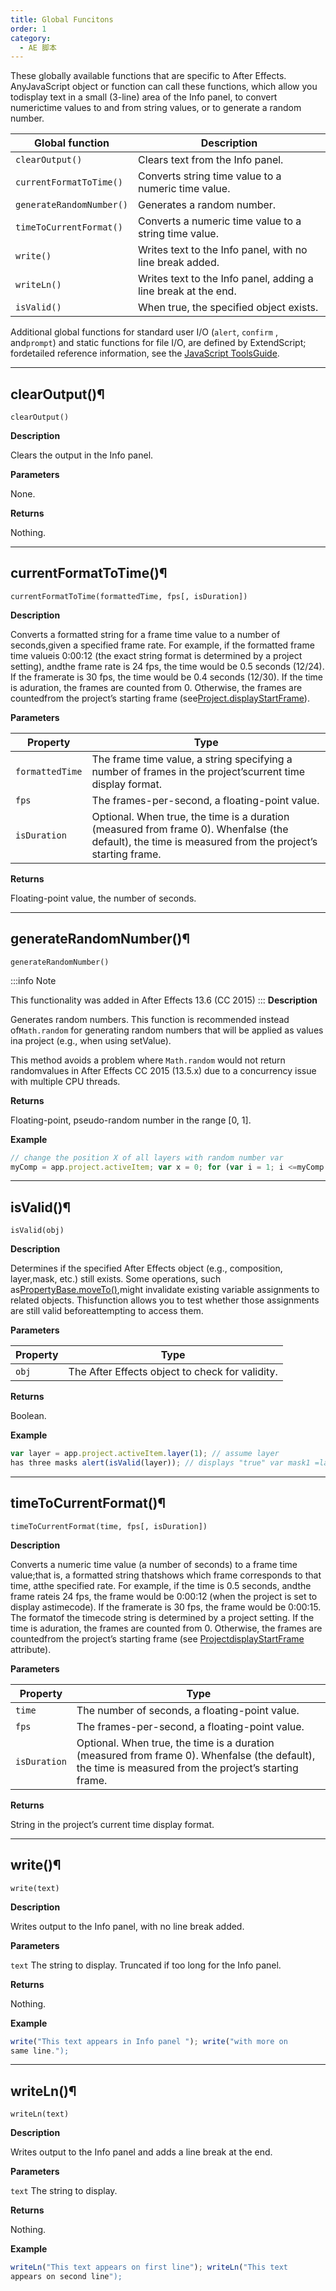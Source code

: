 ```yaml
---
title: Global Funcitons
order: 1
category:
  - AE 脚本
---
```


These globally available functions that are specific to After Effects. AnyJavaScript object or function can call these functions, which allow you todisplay text in a small (3-line) area of the Info panel, to convert numerictime values to and from string values, or to generate a random number.

| Global function          | Description                                                    |
| ------------------------ | -------------------------------------------------------------- |
| `clearOutput()`          | Clears text from the Info panel.                               |
| `currentFormatToTime()`  | Converts string time value to a numeric time value.            |
| `generateRandomNumber()` | Generates a random number.                                     |
| `timeToCurrentFormat()`  | Converts a numeric time value to a string time value.          |
| `write()`                | Writes text to the Info panel, with no line break added.       |
| `writeLn()`              | Writes text to the Info panel, adding a line break at the end. |
| `isValid()`              | When true, the specified object exists.                        |

Additional global functions for standard user I/O (`alert`, `confirm` , and`prompt`) and static functions for file I/O, are defined by ExtendScript; fordetailed reference information, see the [JavaScript ToolsGuide](https://extendscript.docsforadobe.dev/).

---

## clearOutput()¶

`clearOutput()`

**Description**

Clears the output in the Info panel.

**Parameters**

None.

**Returns**

Nothing.

---

## currentFormatToTime()¶

`currentFormatToTime(formattedTime, fps[, isDuration])`

**Description**

Converts a formatted string for a frame time value to a number of seconds,given a specified frame rate. For example, if the formatted frame time valueis 0:00:12 (the exact string format is determined by a project setting), andthe frame rate is 24 fps, the time would be 0.5 seconds (12/24). If the framerate is 30 fps, the time would be 0.4 seconds (12/30). If the time is aduration, the frames are counted from 0. Otherwise, the frames are countedfrom the project’s starting frame (see[Project.displayStartFrame](project.html#project-displaystartframe)).

**Parameters**

| Property        | Type                                                                                                                                                  |
| --------------- | ----------------------------------------------------------------------------------------------------------------------------------------------------- |
| `formattedTime` | The frame time value, a string specifying a number of frames in the project’scurrent time display format.                                             |
| `fps`           | The frames-per-second, a floating-point value.                                                                                                        |
| `isDuration`    | Optional. When true, the time is a duration (measured from frame 0). Whenfalse (the default), the time is measured from the project’s starting frame. |

**Returns**

Floating-point value, the number of seconds.

---

## generateRandomNumber()¶

`generateRandomNumber()`

:::info Note

This functionality was added in After Effects 13.6 (CC 2015)
:::
**Description**

Generates random numbers. This function is recommended instead of`Math.random` for generating random numbers that will be applied as values ina project (e.g., when using setValue).

This method avoids a problem where `Math.random` would not return randomvalues in After Effects CC 2015 (13.5.x) due to a concurrency issue with
multiple CPU threads.

**Returns**

Floating-point, pseudo-random number in the range [0, 1].

**Example**

```javascript
// change the position X of all layers with random number var
myComp = app.project.activeItem; var x = 0; for (var i = 1; i <=myComp.numLayers; i++) { // If you use Math.random(), this does not work // x= 400 * (Math.random()) – 200; // use new generateRandomNumber() instead x =400 * generateRandomNumber() – 200; var currentPos =myComp.layer(i).property("Position").value;myComp.layer(i).property("Position").setValue([currentPos[0] + x,currentPos[1]]); }
```

---

## isValid()¶

`isValid(obj)`

**Description**

Determines if the specified After Effects object (e.g., composition, layer,mask, etc.) still exists. Some operations, such as[PropertyBase.moveTo()](../properties/propertybase.html#propertybase-moveto),might invalidate existing variable assignments to related objects. Thisfunction allows you to test whether those assignments are still valid beforeattempting to access them.

**Parameters**

| Property | Type                                            |
| -------- | ----------------------------------------------- |
| `obj`    | The After Effects object to check for validity. |

**Returns**

Boolean.

**Example**

```javascript
var layer = app.project.activeItem.layer(1); // assume layer
has three masks alert(isValid(layer)); // displays "true" var mask1 =layer.mask(1); var mask2 = layer.mask(2); var mask3 = layer.mask(3);mask3.moveTo(1); // move the third mask to the top of the mask stackalert(isValid(mask1)); // displays "false"; mask2 and mask3 do as well

```

---

## timeToCurrentFormat()¶

`timeToCurrentFormat(time, fps[, isDuration])`

**Description**

Converts a numeric time value (a number of seconds) to a frame time value;that is, a formatted string thatshows which frame corresponds to that time, atthe specified rate. For example, if the time is 0.5 seconds, andthe frame rateis 24 fps, the frame would be 0:00:12 (when the project is set to display astimecode). If the framerate is 30 fps, the frame would be 0:00:15. The formatof the timecode string is determined by a project setting. If the time is aduration, the frames are counted from 0. Otherwise, the frames are countedfrom the project’s starting frame (see [ProjectdisplayStartFrame](project.html#project-displaystartframe) attribute).

**Parameters**

| Property     | Type                                                                                                                                                  |
| ------------ | ----------------------------------------------------------------------------------------------------------------------------------------------------- |
| `time`       | The number of seconds, a floating-point value.                                                                                                        |
| `fps`        | The frames-per-second, a floating-point value.                                                                                                        |
| `isDuration` | Optional. When true, the time is a duration (measured from frame 0). Whenfalse (the default), the time is measured from the project’s starting frame. |

**Returns**

String in the project’s current time display format.

---

## write()¶

`write(text)`

**Description**

Writes output to the Info panel, with no line break added.

**Parameters**

`text` The string to display. Truncated if too long for the Info panel.

**Returns**

Nothing.

**Example**

```javascript
write("This text appears in Info panel "); write("with more on
same line.");
```

---

## writeLn()¶

`writeLn(text)`

**Description**

Writes output to the Info panel and adds a line break at the end.

**Parameters**

`text` The string to display.

**Returns**

Nothing.

**Example**

```javascript
writeLn("This text appears on first line"); writeLn("This text
appears on second line");
```
